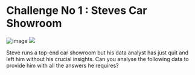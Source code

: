 # Challenge No 1 : Steves Car Showroom

<img src="steveshowroom.jpg" alt="image" class="sql1-image2">
<img src="https://www.steeldata.org.uk/steveshowroom.jpg">

Steve runs a top-end car showroom but his data analyst has just quit and left him without his crucial insights.
Can you analyse the following data to provide him with all the answers he requires?

